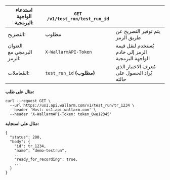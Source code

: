 | استدعاء الواجهة البرمجية: | `GET /v1/test_run/test_run_id` |      |
| ------------- | ------------------------------------------ | ---- |
| التصريح: | مطلوب | يتم توفير التصريح عن طريق الرمز |
| العنوان البرمجي مع الرمز: | `X-WallarmAPI-Token` | يُستخدم لنقل قيمة الرمز إلى خادم الواجهة البرمجية |
| المُعاملات: | `test_run_id` **(مطلوب)** | مُعرف الاختبار الذي يُراد الحصول على حالته |

**مثال على طلب:**
```
curl --request GET \
  --url https://us1.api.wallarm.com/v1/test_run/tr_1234 \
  --header 'Host: us1.api.wallarm.com' \
  --header 'X-WallarmAPI-Token: token_Qwe12345'
```

**مثال على استجابة:**
```
{
  "status": 200,
  "body": {
    "id": tr_1234,
    "name": "demo-testrun",
    ...
    "ready_for_recording": true,
    ...
  }
}
```